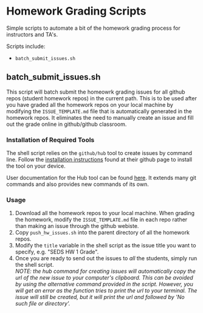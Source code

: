 # Homework Grading Scripts

Simple scripts to automate a bit of the homework grading process for instructors and TA's.

Scripts include:  
* ```batch_submit_issues.sh```

## batch_submit_issues.sh

This script will batch submit the homeowrk grading issues for all github repos (student homework repos) in the current path. This is to be used after you have graded all the homework repos on your local machine by modifying the ```ISSUE_TEMPLATE.md``` file that is automatically generated in the homework repos. It eliminates the need to manually create an issue and fill out the grade online in github/github classroom. 

### Installation of Required Tools

The shell script relies on the ``` github/hub ``` tool to create issues by command line. Follow the [installation instructions](https://github.com/github/hub) found at their github page to install the tool on your device.

User documentation for the Hub tool can be found [here](https://hub.github.com/hub.1.html). It extends many git commands and also provides new commands of its own.

### Usage

1. Download all the homework repos to your local machine. When grading the homework, modify the ```ISSUE_TEMPLATE.md``` file in each repo rather than making an issue through the github webiste.
2. Copy ```push_hw_issues.sh``` into the parent directory of all the homework repos.
3. Modify the ```title``` variable in the shell script as the issue title you want to specify, e.g. "SEDS HW 1 Grade".
4. Once you are ready to send out the issues to _all_ the students, simply run the shell script.  
_NOTE: the hub command for creating issues will automatically copy the url of the new issue to your computer's clipboard. This can be avoided by using the alternative command provided in the script. However, you will get an error as the function tries to print the url to your terminal. The issue will still be created, but it will print the url and followed by 'No such file or directory'._
